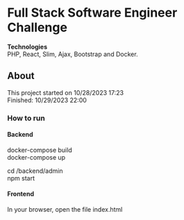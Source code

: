 # Full Stack Software Engineer Challenge
**Technologies** <br />
PHP, React, Slim, Ajax, Bootstrap and Docker. 

## About
This project started on 10/28/2023 17:23 <br />
Finished: 10/29/2023 22:00 

### How to run 

#### Backend 
docker-compose build <br />
docker-compose up <br />

cd /backend/admin <br />
npm start 

#### Frontend 
In your browser, open the file index.html

